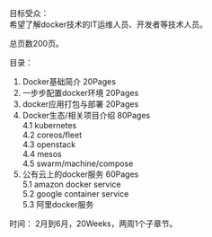 目标受众：  
希望了解docker技术的IT运维人员、开发者等技术人员。     

总页数200页。

目录：  
1. Docker基础简介   20Pages  
2. 一步步配置docker环境   20Pages  
3. docker应用打包与部署   20Pages  
4. Docker生态/相关项目介绍  80Pages  
  4.1 kubernetes  
  4.2 coreos/fleet  
  4.3 openstack  
  4.4 mesos    
  4.5 swarm/machine/compose  
5. 公有云上的docker服务    60Pages   
  5.1 amazon docker service  
  5.2 google container service  
  5.3 阿里docker服务  

时间：
2月到6月，20Weeks，两周1个子章节。  



